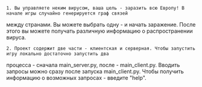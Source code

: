 
    1. Вы управляете неким вирусом, ваша цель - заразить всю Европу! В начале игры случайно генерируется граф связей
между странами. Вы можете выбрать одну - и начать заражение. После этого вы можете получать различную информацию о
распространении вируса.

    2. Проект содержит две части - клиентская и серверная. Чтобы запустить игру локально достаточно запустить два
процесса - сначала main_server.py, после - main_client.py. Вводить запросы можно сразу после запуска main_client.py.
Чтобы получить информацию о возможных запросах - введите "help".